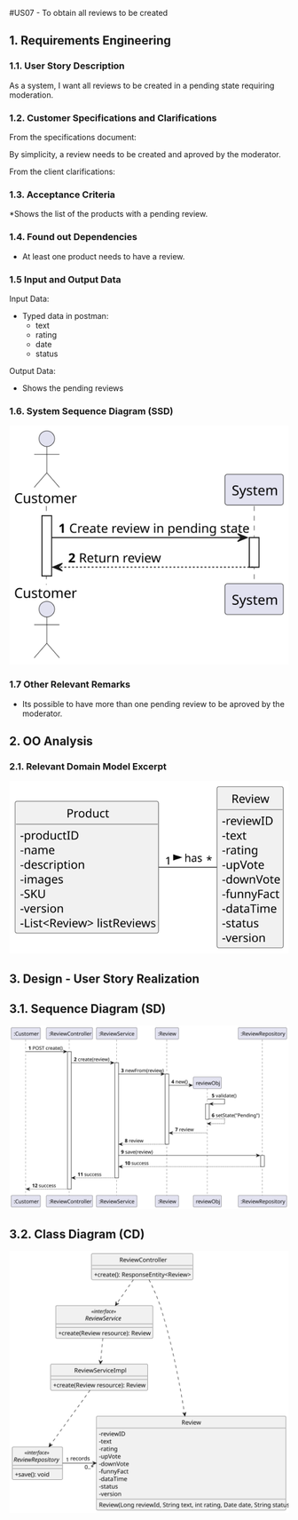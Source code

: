 #US07 - To obtain all reviews to be created

## 1. Requirements Engineering

### 1.1. User Story Description

As  a system, I want all reviews to be created in a pending state requiring moderation.

### 1.2. Customer Specifications and Clarifications

From the specifications document:

By simplicity, a review needs to be created and aproved by the moderator.

From the client clarifications:


### 1.3. Acceptance Criteria

*Shows the list of the products with a pending review.

### 1.4. Found out Dependencies

* At least one product needs to have a review.

### 1.5 Input and Output Data

Input Data:

* Typed data in postman:
    * text
    * rating
    * date
    * status
    
Output Data:

* Shows the pending reviews

### 1.6. System Sequence Diagram (SSD)

![SSD](SSD.svg)

### 1.7 Other Relevant Remarks

* Its possible to have more than one pending review to be aproved by the moderator.

## 2. OO Analysis

### 2.1. Relevant Domain Model Excerpt

![MD](MD.svg)

## 3. Design - User Story Realization

## 3.1. Sequence Diagram (SD)

![SD](SD.svg)

## 3.2. Class Diagram (CD)

![CD](CD.svg)
